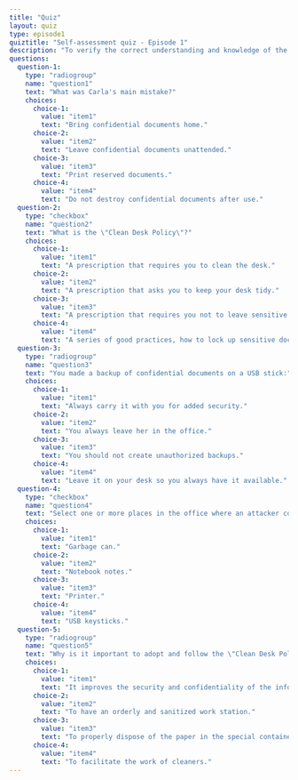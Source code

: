 ```yaml
---
title: "Quiz"
layout: quiz
type: episode1
quiztitle: "Self-assessment quiz - Episode 1"
description: "To verify the correct understanding and knowledge of the Security Awareness topics covered in this course, here it is possible to carry out a self-assessment quiz!"
questions:
  question-1:
    type: "radiogroup"
    name: "question1"
    text: "What was Carla's main mistake?"
    choices:
      choice-1:
        value: "item1"
        text: "Bring confidential documents home."
      choice-2:
        value: "item2"
        text: "Leave confidential documents unattended."
      choice-3:
        value: "item3"
        text: "Print reserved documents."
      choice-4:
        value: "item4"
        text: "Do not destroy confidential documents after use."
  question-2:
    type: "checkbox"
    name: "question2"
    text: "What is the \"Clean Desk Policy\"?"
    choices:
      choice-1:
        value: "item1"
        text: "A prescription that requires you to clean the desk."
      choice-2:
        value: "item2"
        text: "A prescription that asks you to keep your desk tidy."
      choice-3:
        value: "item3"
        text: "A prescription that requires you not to leave sensitive material unattended on your desk."
      choice-4:
        value: "item4"
        text: "A series of good practices, how to lock up sensitive documents before leaving the office."
  question-3:
    type: "radiogroup"
    name: "question3"
    text: "You made a backup of confidential documents on a USB stick:"
    choices:
      choice-1:
        value: "item1"
        text: "Always carry it with you for added security."
      choice-2:
        value: "item2"
        text: "You always leave her in the office."
      choice-3:
        value: "item3"
        text: "You should not create unauthorized backups."
      choice-4:
        value: "item4"
        text: "Leave it on your desk so you always have it available."
  question-4:
    type: "checkbox"
    name: "question4"
    text: "Select one or more places in the office where an attacker could access confidential data:"
    choices:
      choice-1:
        value: "item1"
        text: "Garbage can."
      choice-2:
        value: "item2"
        text: "Notebook notes."
      choice-3:
        value: "item3"
        text: "Printer."
      choice-4:
        value: "item4"
        text: "USB keysticks."
  question-5:
    type: "radiogroup"
    name: "question5"
    text: "Why is it important to adopt and follow the \"Clean Desk Policy\" or \"Clean Desk Policy\"?"
    choices:
      choice-1:
        value: "item1"
        text: "It improves the security and confidentiality of the information processed and creates a more comfortable and less stressful work environment."
      choice-2:
        value: "item2"
        text: "To have an orderly and sanitized work station."
      choice-3:
        value: "item3"
        text: "To properly dispose of the paper in the special containers for recycling."
      choice-4:
        value: "item4"
        text: "To facilitate the work of cleaners."
---
```

